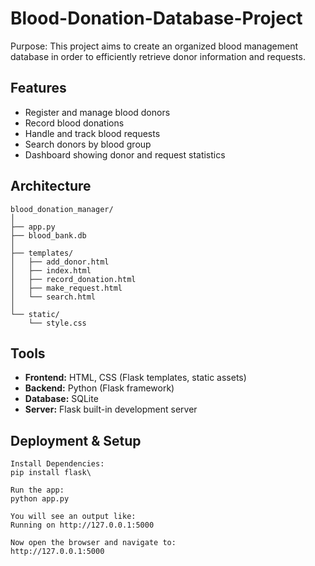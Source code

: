 # Blood-Donation-Database-Project
Purpose:
This project aims to create an organized blood management database in order to efficiently retrieve donor information and requests.

## Features
- Register and manage blood donors
- Record blood donations
- Handle and track blood requests
- Search donors by blood group
- Dashboard showing donor and request statistics

## Architecture

```text
blood_donation_manager/
│
├── app.py
├── blood_bank.db
│
├── templates/
│   ├── add_donor.html
│   ├── index.html
│   ├── record_donation.html
│   ├── make_request.html
│   └── search.html
│
└── static/
    └── style.css
```

## Tools
- **Frontend:** HTML, CSS (Flask templates, static assets)
- **Backend:** Python (Flask framework)
- **Database:** SQLite
- **Server:** Flask built-in development server

## Deployment & Setup
```text
Install Dependencies: 
pip install flask\

Run the app:
python app.py

You will see an output like:
Running on http://127.0.0.1:5000

Now open the browser and navigate to:
http://127.0.0.1:5000
```
